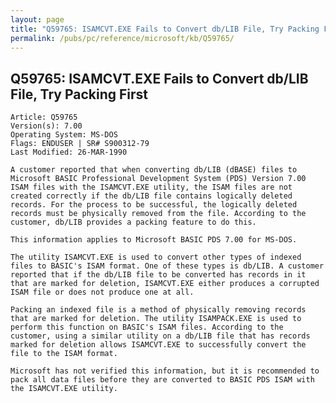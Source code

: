```yaml
---
layout: page
title: "Q59765: ISAMCVT.EXE Fails to Convert db/LIB File, Try Packing First"
permalink: /pubs/pc/reference/microsoft/kb/Q59765/
---
```


## Q59765: ISAMCVT.EXE Fails to Convert db/LIB File, Try Packing First

	Article: Q59765
	Version(s): 7.00
	Operating System: MS-DOS
	Flags: ENDUSER | SR# S900312-79
	Last Modified: 26-MAR-1990
	
	A customer reported that when converting db/LIB (dBASE) files to
	Microsoft BASIC Professional Development System (PDS) Version 7.00
	ISAM files with the ISAMCVT.EXE utility, the ISAM files are not
	created correctly if the db/LIB file contains logically deleted
	records. For the process to be successful, the logically deleted
	records must be physically removed from the file. According to the
	customer, db/LIB provides a packing feature to do this.
	
	This information applies to Microsoft BASIC PDS 7.00 for MS-DOS.
	
	The utility ISAMCVT.EXE is used to convert other types of indexed
	files to BASIC's ISAM format. One of these types is db/LIB. A customer
	reported that if the db/LIB file to be converted has records in it
	that are marked for deletion, ISAMCVT.EXE either produces a corrupted
	ISAM file or does not produce one at all.
	
	Packing an indexed file is a method of physically removing records
	that are marked for deletion. The utility ISAMPACK.EXE is used to
	perform this function on BASIC's ISAM files. According to the
	customer, using a similar utility on a db/LIB file that has records
	marked for deletion allows ISAMCVT.EXE to successfully convert the
	file to the ISAM format.
	
	Microsoft has not verified this information, but it is recommended to
	pack all data files before they are converted to BASIC PDS ISAM with
	the ISAMCVT.EXE utility.
